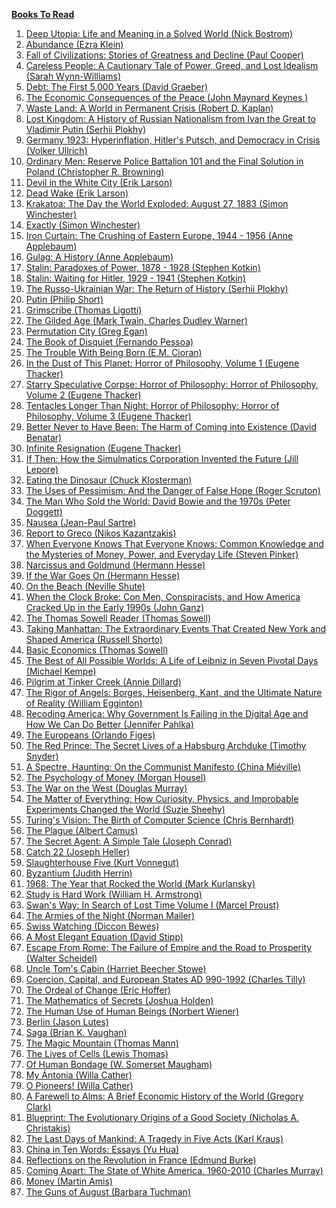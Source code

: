 <ins>**Books To Read**</ins>

1. <a href="https://www.amazon.com/dp/1646871642/" target="_top">Deep Utopia: Life and Meaning in a Solved World (Nick Bostrom)</a>
1. <a href="https://www.amazon.com/dp/1668023482/" target="_top">Abundance (Ezra Klein)</a>
1. <a href="https://www.amazon.com/Fall-Civilizations-Stories-Greatness-Decline/dp/1335013415/" target="_top">Fall of Civilizations: Stories of Greatness and Decline (Paul Cooper)</a>
1. <a href="https://www.amazon.com/dp/1250391237/" target="_top">Careless People: A Cautionary Tale of Power, Greed, and Lost Idealism (Sarah Wynn-Williams)</a>
1. <a href="https://www.amazon.com/dp/1612194192/" target="_top">Debt: The First 5,000 Years (David Graeber)</a>
1. <a href="https://www.amazon.com/dp/1686203985/" target="_top">The Economic Consequences of the Peace (John Maynard Keynes )</a>
1. <a href="https://www.amazon.com/Waste-Land-World-Permanent-Crisis/dp/0593730321/" target="_top">Waste Land: A World in Permanent Crisis (Robert D. Kaplan)</a>
1. <a href="https://www.amazon.com/Lost-Kingdom-History-Nationalism-Vladimir/dp/0141983132/" target="_top">Lost Kingdom: A History of Russian Nationalism from Ivan the Great to Vladimir Putin (Serhii Plokhy)</a>
1. <a href="https://www.amazon.com/dp/1324093463/" target="_top">Germany 1923: Hyperinflation, Hitler's Putsch, and Democracy in Crisis (Volker Ullrich)</a>
1. <a href="https://www.amazon.com/Ordinary-Men-Reserve-Battalion-Solution/dp/0062303023/" target="_top">Ordinary Men: Reserve Police Battalion 101 and the Final Solution in Poland (Christopher R. Browning)</a>
1. <a href="https://www.amazon.com/Devil-White-City-Madness-Changed/dp/0375725601/" target="_top">Devil in the White City (Erik Larson)</a>
1. <a href="https://www.amazon.com/Dead-Wake-Last-Crossing-Lusitania/dp/0307408876/" target="_top">Dead Wake (Erik Larson)</a>
1. <a href="https://www.amazon.com/dp/B00AV68GF4/" target="_top">Krakatoa: The Day the World Exploded: August 27, 1883 (Simon Winchester)</a>
1. <a href="https://www.amazon.com/Exactly-Precision-Engineers-Created-Modern/dp/0008241783/" target="_top">Exactly (Simon Winchester)</a>
1. <a href="https://www.amazon.com/dp/140009593X/" target="_top">Iron Curtain: The Crushing of Eastern Europe, 1944 - 1956 (Anne Applebaum)</a>
1. <a href="https://www.amazon.com/Gulag-History-Anne-Applebaum-ebook/dp/B0012SCJ9Y" target="_top">Gulag: A History (Anne Applebaum)</a>
1. <a href="https://www.amazon.com/Stalin-Paradoxes-1878-1928-Stephen-Kotkin/dp/0143127861/" target="_top">Stalin: Paradoxes of Power, 1878 - 1928 (Stephen Kotkin)</a>
1. <a href="https://www.amazon.com/Stalin-Waiting-1929-1941-Stephen-Kotkin/dp/0143132156/" target="_top">Stalin: Waiting for Hitler, 1929 - 1941 (Stephen Kotkin)</a>
1. <a href="https://www.amazon.com/dp/1324051191/" target="_top">The Russo-Ukrainian War: The Return of History (Serhii Plokhy)</a>
1. <a href="https://www.amazon.com/dp/1627793666/" target="_top">Putin (Philip Short)</a>
1. <a href="https://www.amazon.com/Songs-Dreamer-Grimscribe-Thomas-Ligotti/dp/0143107763/" target="_top">Grimscribe (Thomas Ligotti)</a>
1. <a href="https://www.amazon.com/Gilded-Age-Illustrated-First-Anniversary/dp/195243355X/" target="_top">The Gilded Age (Mark Twain, Charles Dudley Warner)</a>
1. <a href="https://www.amazon.com/dp/1597805394/" target="_top">Permutation City (Greg Egan)</a>
1. <a href="https://www.amazon.com/Book-Disquiet-Complete-Fernando-Pessoa/dp/081122693X/" target="_top">The Book of Disquiet (Fernando Pessoa)</a>
1. <a href="https://www.amazon.com/Trouble-Being-Born-M-Cioran/dp/1611457408/" target="_top">The Trouble With Being Born (E.M. Cioran)</a>
1. <a href="https://www.amazon.com/Dust-This-Planet-Horror-Philosophy/dp/184694676X/" target="_top">In the Dust of This Planet: Horror of Philosophy, Volume 1 (Eugene Thacker)</a>
1. <a href="https://www.amazon.com/Starry-Speculative-Corpse-Horror-Philosophy/dp/1782798919/" target="_top">Starry Speculative Corpse: Horror of Philosophy: Horror of Philosophy, Volume 2 (Eugene Thacker)</a>
1. <a href="https://www.amazon.com/Tentacles-Longer-Than-Night-Philosophy/dp/1782798897/" target="_top">Tentacles Longer Than Night: Horror of Philosophy: Horror of Philosophy, Volume 3 (Eugene Thacker)</a>
1. <a href="https://www.amazon.com/Better-Never-Have-Been-Existence/dp/0199549265/" target="_top">Better Never to Have Been: The Harm of Coming into Existence (David Benatar)</a>
1. <a href="https://www.amazon.com/Infinite-Resignation-Pessimism-Eugene-Thacker/dp/1912248190/" target="_top">Infinite Resignation (Eugene Thacker)</a>
1. <a href="https://www.amazon.com/If-Then-Simulmatics-Corporation-Invented/dp/1631496107/" target="_top">If Then: How the Simulmatics Corporation Invented the Future (Jill Lepore)</a>
1. <a href="https://www.amazon.com/Eating-Dinosaur-Chuck-Klosterman/dp/1416544216/" target="_top">Eating the Dinosaur (Chuck Klosterman)</a>
1. <a href="https://www.amazon.com/dp/0199968977/" target="_top">The Uses of Pessimism: And the Danger of False Hope (Roger Scruton)</a>
1. <a href="https://www.amazon.com/Man-Who-Sold-World-David/dp/0062024663/" target="_top">The Man Who Sold the World: David Bowie and the 1970s (Peter Doggett)</a>
1. <a href="https://www.amazon.com/Nausea-Directions-Paperbook-Jean-Paul-Sartre/dp/0811220303/" target="_top">Nausea (Jean-Paul Sartre)</a>
1. <a href="https://www.amazon.com/Report-Greco-Nikos-Kazantzakes/dp/0571195075/" target="_top">Report to Greco (Nikos Kazantzakis)</a>
1. <a href="https://www.amazon.com/When-Everyone-Knows-That-Knowledge/dp/1668011573/" target="_top">When Everyone Knows That Everyone Knows: Common Knowledge and the Mysteries of Money, Power, and Everyday Life (Steven Pinker)</a>
1. <a href="https://www.amazon.com/Narcissus-Goldmund-Novel-Hermann-Hesse/dp/0312421672/" target="_top">Narcissus and Goldmund (Hermann Hesse)</a>
1. <a href="https://www.amazon.com/If-War-Goes-Reflections-Politics/dp/1786894459/" target="_top">If the War Goes On (Hermann Hesse)</a>
1. <a href="https://www.amazon.com/Beach-Nevil-Shute/dp/0307473996/" target="_top">On the Beach (Neville Shute)</a>
1. <a href="https://www.amazon.com/When-Clock-Broke-Conspiracists-America/dp/0374605440/" target="_top">When the Clock Broke: Con Men, Conspiracists, and How America Cracked Up in the Early 1990s (John Ganz)</a>
1. <a href="https://www.amazon.com/Thomas-Sowell-Reader/dp/0465022502/" target="_top">The Thomas Sowell Reader (Thomas Sowell)</a>
1. <a href="https://www.amazon.com/Taking-Manhattan-Extraordinary-Created-America/dp/0393881164/" target="_top">Taking Manhattan: The Extraordinary Events That Created New York and Shaped America (Russell Shorto)</a>
1. <a href="https://www.amazon.com/Basic-Economics-Thomas-Sowell/dp/0465060730/" target="_top">Basic Economics (Thomas Sowell)</a>
1. <a href="https://www.amazon.com/Best-All-Possible-Worlds-Leibniz/dp/1324093943/" target="_top">The Best of All Possible Worlds: A Life of Leibniz in Seven Pivotal Days (Michael Kempe)</a>
1. <a href="https://www.amazon.com/Pilgrim-Tinker-Harper-Perennial-Classics/dp/0061233323/" target="_top">Pilgrim at Tinker Creek (Annie Dillard)</a>
1. <a href="https://www.amazon.com/Rigor-Angels-Heisenberg-Ultimate-Reality/dp/0593315073/" target="_top">The Rigor of Angels: Borges, Heisenberg, Kant, and the Ultimate Nature of Reality (William Egginton)</a>
1. <a href="https://www.amazon.com/Recoding-America-Government-Failing-Digital/dp/1250266777/" target="_top">Recoding America: Why Government Is Failing in the Digital Age and How We Can Do Better (Jennifer Pahlka)</a>
1. <a href="https://www.amazon.com/Europeans-Orlando-Figes/dp/0141979437/" target="_top">The Europeans (Orlando Figes)</a>
1. <a href="https://www.amazon.com/Red-Prince-Secret-Habsburg-Archduke/dp/0465018971/" target="_top">The Red Prince: The Secret Lives of a Habsburg Archduke (Timothy Snyder)</a>
1. <a href="https://www.amazon.com/Spectre-Haunting-Communist-Manifesto/dp/1642598917/" target="_top">A Spectre, Haunting: On the Communist Manifesto (China Miéville)</a>
1. <a href="https://www.amazon.com/Psychology-Money-Timeless-lessons-happiness/dp/0857197681/" target="_top">The Psychology of Money (Morgan Housel)</a>
1. <a href="https://www.amazon.com/War-West-Douglas-Murray/dp/0063162024/" target="_top">The War on the West (Douglas Murray)</a>
1. <a href="https://www.amazon.com/Matter-Everything-Curiosity-Improbable-Experiments/dp/0525658750/" target="_top">The Matter of Everything: How Curiosity, Physics, and Improbable Experiments Changed the World (Suzie Sheehy)</a>
1. <a href="https://www.amazon.com/Turings-Vision-Birth-Computer-Science/dp/0262533510/" target="_top">Turing's Vision: The Birth of Computer Science (Chris Bernhardt)</a>
1. <a href="https://www.amazon.com/Plague-Albert-Camus/dp/0679720219/" target="_top">The Plague (Albert Camus)</a>
1. <a href="https://www.amazon.com/Secret-Agent-Simple-Penguin-Classics/dp/0141441585/" target="_top">The Secret Agent: A Simple Tale (Joseph Conrad)</a>
1. <a href="https://www.amazon.com/Catch-22-50th-Anniversary-Joseph-Heller/dp/1451626657/" target="_top">Catch 22 (Joseph Heller)</a>
1. <a href="https://www.amazon.com/Slaughterhouse-Five-Novel-Modern-Library-Novels/dp/0385333846/" target="_top">Slaughterhouse Five (Kurt Vonnegut)</a>
1. <a href="https://www.amazon.com/Byzantium-Surprising-Life-Medieval-Empire/dp/0691143692/" target="_top">Byzantium (Judith Herrin)</a>
1. <a href="https://www.amazon.com/1968-Year-That-Rocked-World/dp/0345455827/" target="_top">1968: The Year that Rocked the World (Mark Kurlansky)</a>
1. <a href="https://www.amazon.com/Study-Hard-William-Howard-Armstrong/dp/156792025X/" target="_top">Study is Hard Work (William H. Armstrong)</a>
1. <a href="https://www.amazon.com/Swanns-Way-Search-Penguin-Classics/dp/0142437964/" target="_top">Swan's Way: In Search of Lost Time Volume I (Marcel Proust)</a>
1. <a href="https://www.amazon.com/Armies-Night-History-Novel/dp/0452272793/" target="_top">The Armies of the Night (Norman Mailer)</a>
1. <a href="https://www.amazon.com/Swiss-Watching-3rd-Inside-Honey/dp/1473677416/" target="_top">Swiss Watching (Diccon Bewes)</a>
1. <a href="https://www.amazon.com/Most-Elegant-Equation-Euler%C2%92s-Mathematics/dp/0465093779/" target="_top">A Most Elegant Equation (David Stipp)</a>
1. <a href="https://www.amazon.com/Escape-Rome-Prosperity-Princeton-Economic/dp/0691216738/" target="_top">Escape From Rome: The Failure of Empire and the Road to Prosperity (Walter Scheidel)</a>
1. <a href="https://www.amazon.com/Harriet-Beecher-Stowe-Ministers-Oldtown/dp/0940450011/" target="_top">Uncle Tom's Cabin (Harriet Beecher Stowe)</a>
1. <a href="https://www.amazon.com/Coercion-Capital-European-States-D/dp/1557863687/" target="_top">Coercion, Capital, and European States AD 990-1992 (Charles Tilly)</a>
1. <a href="https://www.amazon.com/Ordeal-Change-Essays-eric-hoffer/dp/B001JL3VIC/" target="_top">The Ordeal of Change (Eric Hoffer)</a>
1. <a href="https://www.amazon.com/Mathematics-Secrets-Cryptography-Ciphers-Encryption/dp/0691183317/" target="_top">The Mathematics of Secrets (Joshua Holden)</a>
1. <a href="https://www.amazon.com/Human-Use-Beings-Cybernetics-Society/dp/0306803208/" target="_top">The Human Use of Human Beings (Norbert Wiener)</a>
1. <a href="https://www.amazon.com/Berlin-Jason-Lutes/dp/1770464069/" target="_top">Berlin (Jason Lutes)</a>
1. <a href="https://www.amazon.com/Saga-Compendium-Brian-K-Vaughan/dp/153431346X/" target="_top">Saga (Brian K. Vaughan)</a>
1. <a href="https://www.amazon.com/Magic-Mountain-Thomas-Mann/dp/0679772871/" target="_top">The Magic Mountain (Thomas Mann)</a>
1. <a href="https://www.amazon.com/Lives-Cell-Notes-Biology-Watcher/dp/0140047433/" target="_top">The Lives of Cells (Lewis Thomas)</a>
1. <a href="https://www.amazon.com/Human-Bondage-Literary-Classic-Annotated-ebook/dp/B0B57TY492/" target="_top">Of Human Bondage (W. Somerset Maugham)</a>
1. <a href="https://www.amazon.com/My-Antonia-Willa-Cather-ebook/dp/B004IPPINC/" target="_top">My Ántonia (Willa Cather)</a>
1. <a href="https://www.amazon.com/Pioneers-Willa-Cather-ebook/dp/B0711X6LQ1/" target="_top">O Pioneers! (Willa Cather)</a>
1. <a href="https://www.amazon.com/Farewell-Alms-Economic-History-Princeton/dp/0691141282/" target="_top">A Farewell to Alms: A Brief Economic History of the World (Gregory Clark)</a>
1. <a href="https://www.amazon.com/Blueprint-Evolutionary-Origins-Good-Society/dp/0316230049/" target="_top">Blueprint: The Evolutionary Origins of a Good Society (Nicholas A. Christakis)</a>
1. <a href="https://www.amazon.com/Last-Days-Mankind-Tragedy-Five/dp/9492027038/" target="_top">The Last Days of Mankind: A Tragedy in Five Acts (Karl Kraus)</a>
1. <a href="https://www.amazon.com/China-Ten-Words-Yu-Hua/dp/0307739791/" target="_top">China in Ten Words: Essays (Yu Hua)</a>
1. <a href="https://www.amazon.com/Reflections-Revolution-France-Oxford-Classics/dp/0199539022/" target="_top">Reflections on the Revolution in France (Edmund Burke)</a>
1. <a href="https://www.amazon.com/Coming-Apart-State-America-1960-2010/dp/030745343X/" target="_top">Coming Apart: The State of White America, 1960-2010 (Charles Murray)</a>
1. <a href="https://www.amazon.com/Money-Martin-Amis/dp/0099461889/" target="_top">Money (Martin Amis)</a>
1. <a href="https://www.amazon.com/Guns-August-Pulitzer-Prize-Winning-Outbreak/dp/0345476093/" target="_top">The Guns of August (Barbara Tuchman)</a>
